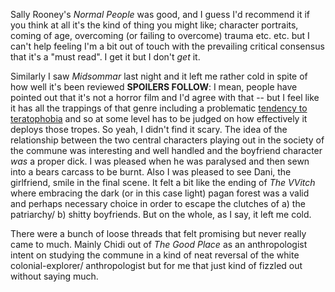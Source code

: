 Sally Rooney's _Normal People_ was good, and I guess I'd recommend it if you think at all it's the kind of thing you might like; character portraits, coming of age, overcoming (or failing to overcome) trauma etc. etc. but I can't help feeling I'm a bit out of touch with the prevailing critical consensus that it's a "must read". I get it but I don't _get_ it.

Similarly I saw _Midsommar_ last night and it left me rather cold in spite of how well it's been reviewed __SPOILERS FOLLOW__: I mean, people have pointed out that it's not a horror film and I'd agree with that -- but I feel like it has all the trappings of that genre including a problematic [tendency to teratophobia](https://www.theguardian.com/film/2019/jul/10/midsommars-ableism-resurrects-the-dark-history-of-eugenics-inspired-horror-ari-aster) and so at some level has to be judged on how effectively it deploys those tropes. So yeah, I didn't find it scary. The idea of the relationship between the two central characters playing out in the society of the commune was interesting and well handled and the boyfriend character _was_ a proper dick. I was pleased when he was paralysed and then sewn into a bears carcass to be burnt. Also I was pleased to see Dani, the girlfriend, smile in the final scene. It felt a bit like the ending of _The VVitch_ where embracing the dark (or in this case light) pagan forest was a valid and perhaps necessary choice in order to escape the clutches of a) the patriarchy/ b) shitty boyfriends. But on the whole, as I say, it left me cold.

There were a bunch of loose threads that felt promising but never really came to much. Mainly Chidi out of _The Good Place_ as an anthropologist intent on studying the commune in a kind of neat reversal of the white colonial-explorer/ anthropologist but for me that just kind of fizzled out without saying much. 
